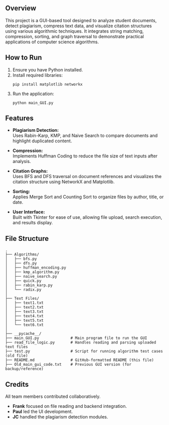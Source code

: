 ## Overview
This project is a GUI-based tool designed to analyze student documents, detect plagiarism, compress text data, and visualize citation structures using various algorithmic techniques. It integrates string matching, compression, sorting, and graph traversal to demonstrate practical applications of computer science algorithms.

## How to Run

1. Ensure you have Python installed.
2. Install required libraries:
   ```
   pip install matplotlib networkx
   ```
3. Run the application:
   ```
   python main_GUI.py
   ```

## Features

- **Plagiarism Detection:**  
  Uses Rabin-Karp, KMP, and Naive Search to compare documents and highlight duplicated content.

- **Compression:**  
  Implements Huffman Coding to reduce the file size of text inputs after analysis.

- **Citation Graphs:**  
  Uses BFS and DFS traversal on document references and visualizes the citation structure using NetworkX and Matplotlib.

- **Sorting:**  
  Applies Merge Sort and Counting Sort to organize files by author, title, or date.

- **User Interface:**  
  Built with Tkinter for ease of use, allowing file upload, search execution, and results display.

## File Structure

```
.
├── Algorithms/
│   ├── bfs.py
│   ├── dfs.py
│   ├── huffman_encoding.py
│   ├── kmp_algorithm.py
│   ├── naive_search.py
│   ├── quick.py
│   ├── rabin_karp.py
│   └── radix.py
│
├── Text Files/
│   ├── text1.txt
│   ├── text2.txt
│   ├── text3.txt
│   ├── text4.txt
│   ├── text5.txt
│   └── text6.txt
│
├── __pycache__/
├── main_GUI.py              # Main program file to run the GUI
├── read_file_logic.py       # Handles reading and parsing uploaded text files
├── test.py                  # Script for running algorithm test cases (old file)
├── README.md                # GitHub-formatted README (this file)
├── Old_main_gui_code.txt    # Previous GUI version (for backup/reference)
```

## Credits

All team members contributed collaboratively.  
- **Frank** focused on file reading and backend integration.  
- **Paul** led the UI development.  
- **JC** handled the plagiarism detection modules.